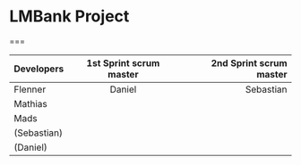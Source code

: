 # LMBank Project
===

| Developers    | 1st Sprint scrum master  | 2nd Sprint scrum master  |
| ------------- |:-------------:| -----:   |
| Flenner       | Daniel                   | Sebastian                |
| Mathias       |                          |                          |
| Mads          |                          |                          |
| (Sebastian)   |                          |                          |
| (Daniel)      |                          |                          |